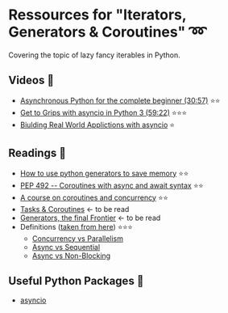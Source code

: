 # Ressources for "Iterators, Generators & Coroutines" :loop:
Covering the topic of lazy fancy iterables in Python.

## Videos :movie_camera:
- [Asynchronous Python for the complete beginner (30:57)](https://www.youtube.com/watch?v=iG6fr81xHKA) :star::star:
- [Get to Grips with asyncio in Python 3 (59:22)](https://youtu.be/M-UcUs7IMIM) :star::star::star:
- [Biulding Real World Applictions with asyncio](https://www.youtube.com/watch?v=Aoh_yoiEtv8) :star:

## Readings :notebook:
- [How to use python generators to save memory](http://letstalkdata.com/2015/05/how-to-use-python-generators-to-save-memory/) :star::star:
- [PEP 492 -- Coroutines with async and await syntax](https://www.python.org/dev/peps/pep-0492/) :star::star:
- [A course on coroutines and concurrency](http://dabeaz.com/coroutines/) :star::star:
- [Tasks & Coroutines](https://docs.python.org/3/library/asyncio-task.html) <- to be read
- [Generators, the final Frontier](http://www.dabeaz.com/finalgenerator/) <- to be read
- Definitions ([taken from here](https://youtu.be/M-UcUs7IMIM)) :star::star::star:
  - [Concurrency vs Parallelism](https://github.com/jgoerner/PySchool/blob/master/04-iterators-generators-coroutines/ressources/Concurrency_vs_Parallelism.pdf)
  - [Async vs Sequential](https://github.com/jgoerner/PySchool/blob/master/04-iterators-generators-coroutines/ressources/Async_vs_Sequential.pdf)
  - [Async vs Non-Blocking](https://github.com/jgoerner/PySchool/blob/master/04-iterators-generators-coroutines/ressources/Asyn_vs_Non_Blocking.pdf)


## Useful Python Packages :rocket:
- [asyncio](https://docs.python.org/3/library/asyncio.html)
